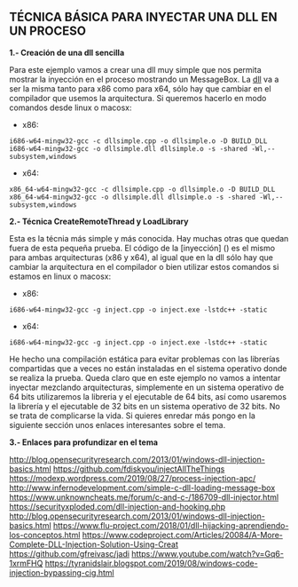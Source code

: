 ## **TÉCNICA BÁSICA PARA INYECTAR UNA DLL EN UN PROCESO**

**1.- Creación de una dll sencilla**

Para este ejemplo vamos a crear una dll muy simple que nos permita mostrar la inyección en el proceso mostrando un MessageBox. La [dll]() va a ser la misma tanto para x86 como para x64, sólo hay que cambiar en el compilador que usemos la arquitectura. Si queremos hacerlo en modo comandos desde linux o macosx:

  - x86: 
  ```
  i686-w64-mingw32-gcc -c dllsimple.cpp -o dllsimple.o -D BUILD_DLL
  i686-w64-mingw32-gcc -o dllsimple.dll dllsimple.o -s -shared -Wl,--subsystem,windows
  ```
  - x64:
  ```
  x86_64-w64-mingw32-gcc -c dllsimple.cpp -o dllsimple.o -D BUILD_DLL
  x86_64-w64-mingw32-gcc -o dllsimple.dll dllsimple.o -s -shared -Wl,--subsystem,windows
  ```
  
**2.- Técnica CreateRemoteThread y LoadLibrary**

Esta es la técnia más simple y más conocida. Hay muchas otras que quedan fuera de esta pequeña prueba. El código de la [inyección] () es el mismo para ambas arquitecturas (x86 y x64), al igual que en la dll sólo hay que cambiar la arquitectura en el compilador o bien utilizar estos comandos si estamos en linux o macosx:

  - x86: 
  ```
  i686-w64-mingw32-gcc -g inject.cpp -o inject.exe -lstdc++ -static
  ```
  - x64:
  ```
  i686-w64-mingw32-gcc -g inject.cpp -o inject.exe -lstdc++ -static
  ```
He hecho una compilación estática para evitar problemas con las librerías compartidas que a veces no están instaladas en el sistema operativo donde se realiza la prueba. Queda claro que en este ejemplo no vamos a intentar inyectar mezclando arquitecturas, simplemente en un sistema operativo de 64 bits utilizaremos la libreria y el ejecutable de 64 bits, así como usaremos la librería y el ejecutable de 32 bits en un sistema operativo de 32 bits. No se trata de complicarse la vida. Si quieres enredar más pongo en la siguiente sección unos enlaces interesantes sobre el tema.

**3.- Enlaces para profundizar en el tema**

http://blog.opensecurityresearch.com/2013/01/windows-dll-injection-basics.html
https://github.com/fdiskyou/injectAllTheThings
https://modexp.wordpress.com/2019/08/27/process-injection-apc/
http://www.infernodevelopment.com/simple-c-dll-loading-message-box
https://www.unknowncheats.me/forum/c-and-c-/186709-dll-injector.html
https://securityxploded.com/dll-injection-and-hooking.php
http://blog.opensecurityresearch.com/2013/01/windows-dll-injection-basics.html
https://www.flu-project.com/2018/01/dll-hijacking-aprendiendo-los-conceptos.html
https://www.codeproject.com/Articles/20084/A-More-Complete-DLL-Injection-Solution-Using-Creat
https://github.com/gfreivasc/jadi
https://www.youtube.com/watch?v=Gq6-1xrmFHQ
https://tyranidslair.blogspot.com/2019/08/windows-code-injection-bypassing-cig.html
